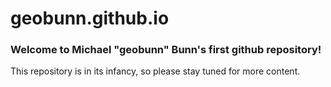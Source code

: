 # geobunn.github.io

### Welcome to Michael "geobunn" Bunn's first github repository!

This repository is in its infancy, so please stay tuned for more content.
